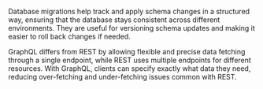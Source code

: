 Database migrations help track and apply schema changes in a structured way, ensuring that the database stays consistent across different environments. They are useful for versioning schema updates and making it easier to roll back changes if needed.

GraphQL differs from REST by allowing flexible and precise data fetching through a single endpoint, while REST uses multiple endpoints for different resources. With GraphQL, clients can specify exactly what data they need, reducing over-fetching and under-fetching issues common with REST.
